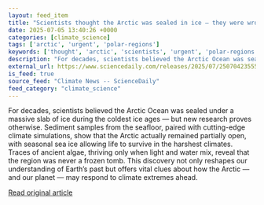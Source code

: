 ```yaml
---
layout: feed_item
title: "Scientists thought the Arctic was sealed in ice — they were wrong"
date: 2025-07-05 13:40:26 +0000
categories: [climate_science]
tags: ['arctic', 'urgent', 'polar-regions']
keywords: ['thought', 'arctic', 'scientists', 'urgent', 'polar-regions']
description: "For decades, scientists believed the Arctic Ocean was sealed under a massive slab of ice during the coldest ice ages — but new research proves otherwise"
external_url: https://www.sciencedaily.com/releases/2025/07/250704235554.htm
is_feed: true
source_feed: "Climate News -- ScienceDaily"
feed_category: "climate_science"
---
```


For decades, scientists believed the Arctic Ocean was sealed under a massive slab of ice during the coldest ice ages — but new research proves otherwise. Sediment samples from the seafloor, paired with cutting-edge climate simulations, show that the Arctic actually remained partially open, with seasonal sea ice allowing life to survive in the harshest climates. Traces of ancient algae, thriving only when light and water mix, reveal that the region was never a frozen tomb. This discovery not only reshapes our understanding of Earth’s past but offers vital clues about how the Arctic — and our planet — may respond to climate extremes ahead.

[Read original article](https://www.sciencedaily.com/releases/2025/07/250704235554.htm)
